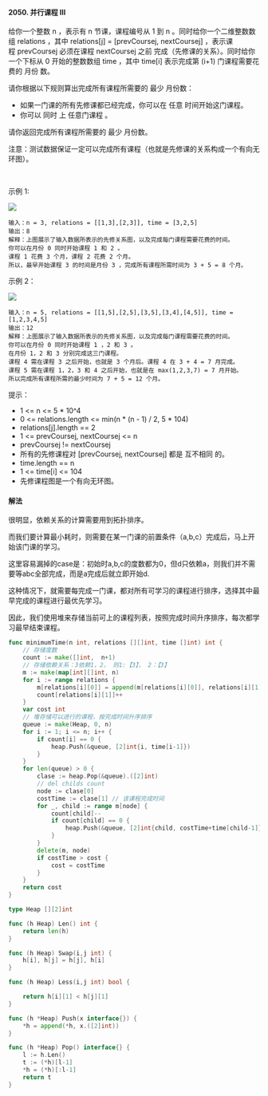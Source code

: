 #### 2050. 并行课程 III
给你一个整数 n ，表示有 n 节课，课程编号从 1 到 n 。同时给你一个二维整数数组 relations ，其中 relations[j] = [prevCoursej, nextCoursej] ，表示课程 prevCoursej 必须在课程 nextCoursej 之前 完成（先修课的关系）。同时给你一个下标从 0 开始的整数数组 time ，其中 time[i] 表示完成第 (i+1) 门课程需要花费的 月份 数。

请你根据以下规则算出完成所有课程所需要的 最少 月份数：

- 如果一门课的所有先修课都已经完成，你可以在 任意 时间开始这门课程。
- 你可以 同时 上 任意门课程 。

请你返回完成所有课程所需要的 最少 月份数。

注意：测试数据保证一定可以完成所有课程（也就是先修课的关系构成一个有向无环图）。

 

示例 1:

![](https://assets.leetcode.com/uploads/2021/10/07/ex1.png)
```
输入：n = 3, relations = [[1,3],[2,3]], time = [3,2,5]
输出：8
解释：上图展示了输入数据所表示的先修关系图，以及完成每门课程需要花费的时间。
你可以在月份 0 同时开始课程 1 和 2 。
课程 1 花费 3 个月，课程 2 花费 2 个月。
所以，最早开始课程 3 的时间是月份 3 ，完成所有课程所需时间为 3 + 5 = 8 个月。
```
示例 2：

![](https://assets.leetcode.com/uploads/2021/10/07/ex2.png)
```
输入：n = 5, relations = [[1,5],[2,5],[3,5],[3,4],[4,5]], time = [1,2,3,4,5]
输出：12
解释：上图展示了输入数据所表示的先修关系图，以及完成每门课程需要花费的时间。
你可以在月份 0 同时开始课程 1 ，2 和 3 。
在月份 1，2 和 3 分别完成这三门课程。
课程 4 需在课程 3 之后开始，也就是 3 个月后。课程 4 在 3 + 4 = 7 月完成。
课程 5 需在课程 1，2，3 和 4 之后开始，也就是在 max(1,2,3,7) = 7 月开始。
所以完成所有课程所需的最少时间为 7 + 5 = 12 个月。
```

提示：

- 1 <= n <= 5 * 10^4
- 0 <= relations.length <= min(n * (n - 1) / 2, 5 * 104)
- relations[j].length == 2
- 1 <= prevCoursej, nextCoursej <= n
- prevCoursej != nextCoursej
- 所有的先修课程对 [prevCoursej, nextCoursej] 都是 互不相同 的。
- time.length == n
- 1 <= time[i] <= 104
- 先修课程图是一个有向无环图。

#### 解法

很明显，依赖关系的计算需要用到拓扑排序。

而我们要计算最小耗时，则需要在某一门课的前置条件（a,b,c）完成后，马上开始该门课的学习。

这里容易漏掉的case是：初始时a,b,c的度数都为0，但d只依赖a，则我们并不需要等abc全部完成，而是a完成后就立即开始d.

这种情况下，就需要每完成一门课，都对所有可学习的课程进行排序，选择其中最早完成的课程进行最优先学习。

因此，我们使用堆来存储当前可上的课程列表，按照完成时间升序排序，每次都学习最早结束课程。
```go
func minimumTime(n int, relations [][]int, time []int) int {
    // 存储度数
    count := make([]int,  n+1)
    // 存储依赖关系：3依赖1，2， 则1:【3】， 2：【3】
    m := make(map[int][]int, n)
    for i := range relations {
        m[relations[i][0]] = append(m[relations[i][0]], relations[i][1])
        count[relations[i][1]]++
    }
    var cost int 
    // 堆存储可以进行的课程，按完成时间升序排序
    queue := make(Heap, 0, n)
    for i := 1; i <= n; i++ {
        if count[i] == 0 {
            heap.Push(&queue, [2]int{i, time[i-1]})
        }
    }
    for len(queue) > 0 {
        clase := heap.Pop(&queue).([2]int)
        // del childs count
        node := clase[0]
        costTime := clase[1] // 该课程完成时间
        for _, child := range m[node] {
            count[child]--
            if count[child] == 0 {
                heap.Push(&queue, [2]int{child, costTime+time[child-1]})
            }
        }
        delete(m, node)
        if costTime > cost {
            cost = costTime
        }
    }
    return cost
}

type Heap [][2]int

func (h Heap) Len() int {
    return len(h)
}

func (h Heap) Swap(i,j int) {
    h[i], h[j] = h[j], h[i]
}

func (h Heap) Less(i,j int) bool {

    return h[i][1] < h[j][1]
} 

func (h *Heap) Push(x interface{}) {
    *h = append(*h, x.([2]int))
}

func (h *Heap) Pop() interface{} {
    l := h.Len()
    t := (*h)[l-1]
    *h = (*h)[:l-1]
    return t
}
```